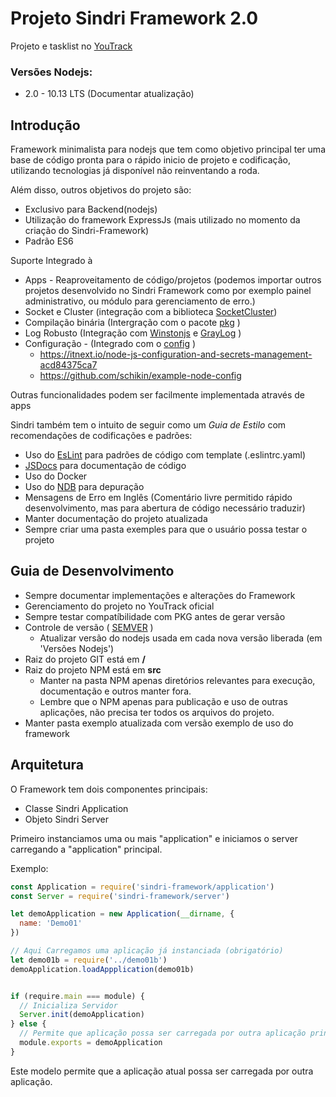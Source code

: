# Projeto Sindri Framework 2.0

Projeto e tasklist no [YouTrack](http://host01.lifiweb.com.br:4002/issues?q=project:%20%7BSindri%20Framework%202%7D)

### Versões Nodejs:

* 2.0 - 10.13 LTS (Documentar atualização)


## Introdução

Framework minimalista para nodejs que tem como objetivo principal ter uma base de código pronta para o rápido inicio de
projeto e codificação, utilizando tecnologias já disponível não reinventando a roda.

Além disso, outros objetivos do projeto são:

* Exclusivo para Backend(nodejs)
* Utilização do framework ExpressJs (mais utilizado no momento da criação do Sindri-Framework)
* Padrão ES6

Suporte Integrado à

* Apps - Reaproveitamento de código/projetos (podemos importar outros projetos desenvolvido no Sindri Framework como por
  exemplo painel administrativo, ou módulo para gerenciamento de erro.)
* Socket e Cluster (integração com a biblioteca [SocketCluster](https://socketcluster.io/#!/))
* Compilação binária (Intergração com o pacote [pkg](https://www.npmjs.com/package/pkg) )
* Log Robusto (Integração com [Winstonjs](https://github.com/winstonjs/winston) e [GrayLog](https://www.graylog.org/) )
* Configuração - (Integrado com o [config](https://www.npmjs.com/package/config) )
  * https://itnext.io/node-js-configuration-and-secrets-management-acd84375ca7
  * https://github.com/schikin/example-node-config


Outras funcionalidades podem ser facilmente implementada através de apps

Sindri também tem o intuito de seguir como um *Guia de Estilo* com recomendações de codificações e padrões:

* Uso do [EsLint](https://eslint.org/) para padrões de código com template (.eslintrc.yaml)
* [JSDocs](http://usejsdoc.org/) para documentação de código
* Uso do Docker
* Uso do [NDB](https://github.com/GoogleChromeLabs/ndb) para depuração
* Mensagens de Erro em Inglês (Comentário livre permitido rápido desenvolvimento, mas para abertura de código necessário
  traduzir)
* Manter documentação do projeto atualizada
* Sempre criar uma pasta exemples para que o usuário possa testar o projeto


## Guia de Desenvolvimento

* Sempre documentar implementações e alterações do Framework
* Gerenciamento do projeto no YouTrack oficial
* Sempre testar compatíbilidade com PKG antes de gerar versão
* Controle de versão ( [SEMVER](https://semver.org/lang/pt-BR/) )
  * Atualizar versão do nodejs usada em cada nova versão liberada (em 'Versões Nodejs')
* Raiz do projeto GIT está em **/**
* Raiz do projeto NPM está em **src**
  * Manter na pasta NPM apenas diretórios relevantes para execução, documentação e outros manter fora.
  * Lembre que o NPM apenas para publicação e uso de outras aplicações, não precisa ter todos os arquivos do projeto.
* Manter pasta exemplo atualizada com versão exemplo de uso do framework


## Arquitetura

O Framework tem dois componentes principais:

* Classe Sindri Application
* Objeto Sindri Server

Primeiro instanciamos uma ou mais "application" e iniciamos o server carregando a "application" principal.

Exemplo:

```javascript
const Application = require('sindri-framework/application')
const Server = require('sindri-framework/server')

let demoApplication = new Application(__dirname, {
  name: 'Demo01'
})

// Aqui Carregamos uma aplicação já instanciada (obrigatório)
let demo01b = require('../demo01b')
demoApplication.loadAppplication(demo01b)


if (require.main === module) {
  // Inicializa Servidor
  Server.init(demoApplication)
} else {
  // Permite que aplicação possa ser carregada por outra aplicação principal, comentar se deseja impedir este comportamento
  module.exports = demoApplication
}
```

Este modelo permite que a aplicação atual possa ser carregada por outra aplicação.
